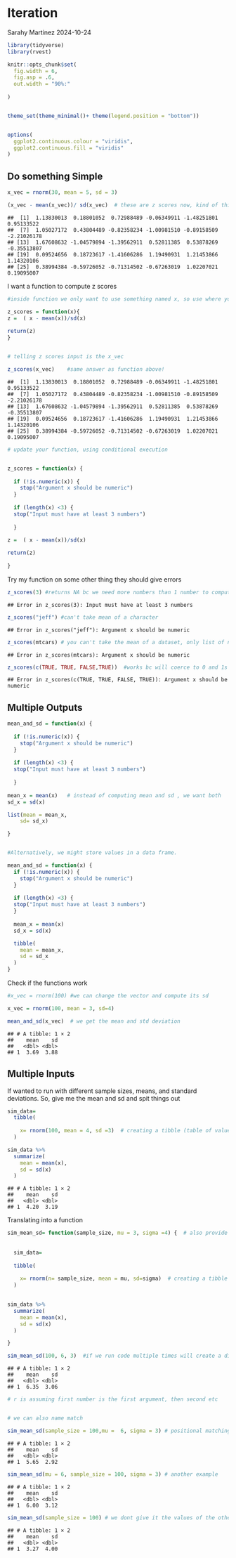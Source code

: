 Iteration
================
Sarahy Martinez
2024-10-24

``` r
library(tidyverse)
library(rvest)

knitr::opts_chunk$set(
  fig.width = 6,
  fig.asp = .6,
  out.width = "90%:"
  
)


theme_set(theme_minimal()+ theme(legend.position = "bottom"))


options(
  ggplot2.continuous.colour = "viridis",
  ggplot2.continuous.fill = "viridis"
)
```

## Do something Simple

``` r
x_vec = rnorm(30, mean = 5, sd = 3)

(x_vec - mean(x_vec))/ sd(x_vec)  # these are z scores now, kind of thing we cant to do in a body of function
```

    ##  [1]  1.13830013  0.18801052  0.72988489 -0.06349911 -1.48251801  0.95133522
    ##  [7]  1.05027172  0.43804489 -0.82358234 -1.00981510 -0.89158509 -2.21026178
    ## [13]  1.67608632 -1.04579894 -1.39562911  0.52811385  0.53878269 -0.35513807
    ## [19]  0.09524656  0.18723617 -1.41606286  1.19490931  1.21453866  1.14320106
    ## [25]  0.38994384 -0.59726052 -0.71314502 -0.67263019  1.02207021  0.19095007

I want a function to compute z scores

``` r
#inside function we only want to use something named x, so use where you want to operate

z_scores = function(x){
z =  ( x - mean(x))/sd(x)
   
return(z)
}


# telling z scores input is the x_vec

z_scores(x_vec)    #same answer as function above! 
```

    ##  [1]  1.13830013  0.18801052  0.72988489 -0.06349911 -1.48251801  0.95133522
    ##  [7]  1.05027172  0.43804489 -0.82358234 -1.00981510 -0.89158509 -2.21026178
    ## [13]  1.67608632 -1.04579894 -1.39562911  0.52811385  0.53878269 -0.35513807
    ## [19]  0.09524656  0.18723617 -1.41606286  1.19490931  1.21453866  1.14320106
    ## [25]  0.38994384 -0.59726052 -0.71314502 -0.67263019  1.02207021  0.19095007

``` r
# update your function, using conditional execution 


z_scores = function(x) {
  
  if (!is.numeric(x)) {
    stop("Argument x should be numeric")
  } 
  
  if (length(x) <3) {
  stop("Input must have at least 3 numbers")
    
  }
  
z =  ( x - mean(x))/sd(x)

return(z)
  
}
```

Try my function on some other thing they should give errors

``` r
z_scores(3) #returns NA bc we need more numbers than 1 number to compute sd, updated conditions above and needs 3 numbers
```

    ## Error in z_scores(3): Input must have at least 3 numbers

``` r
z_scores("jeff") #can't take mean of a character
```

    ## Error in z_scores("jeff"): Argument x should be numeric

``` r
z_scores(mtcars) # you can't take the mean of a dataset, only list of numbers
```

    ## Error in z_scores(mtcars): Argument x should be numeric

``` r
z_scores(c(TRUE, TRUE, FALSE,TRUE))  #works bc will coerce to 0 and 1s 
```

    ## Error in z_scores(c(TRUE, TRUE, FALSE, TRUE)): Argument x should be numeric

## Multiple Outputs

``` r
mean_and_sd = function(x) {
  
  if (!is.numeric(x)) {
    stop("Argument x should be numeric")
  } 
  
  if (length(x) <3) {
  stop("Input must have at least 3 numbers")
    
  }
  
mean_x = mean(x)   # instead of computing mean and sd , we want both
sd_x = sd(x)

list(mean = mean_x,
    sd= sd_x)

}


#Alternatively, we might store values in a data frame.

mean_and_sd = function(x) {
  if (!is.numeric(x)) {
    stop("Argument x should be numeric")
  } 
  
  if (length(x) <3) {
  stop("Input must have at least 3 numbers")
  }
  
  mean_x = mean(x)
  sd_x = sd(x)

  tibble(
    mean = mean_x, 
    sd = sd_x
  )
}
```

Check if the functions work

``` r
#x_vec = rnorm(100) #we can change the vector and compute its sd 

x_vec = rnorm(100, mean = 3, sd=4)

mean_and_sd(x_vec)  # we get the mean and std deviation 
```

    ## # A tibble: 1 × 2
    ##    mean    sd
    ##   <dbl> <dbl>
    ## 1  3.69  3.88

## Multiple Inputs

If wanted to run with different sample sizes, means, and standard
deviations. So, give me the mean and sd and spit things out

``` r
sim_data=
  tibble(
    
    x= rnorm(100, mean = 4, sd =3)  # creating a tibble (table of values), with diff mean and SD
  )

sim_data %>% 
  summarize(
    mean = mean(x),
    sd = sd(x)
  )
```

    ## # A tibble: 1 × 2
    ##    mean    sd
    ##   <dbl> <dbl>
    ## 1  4.20  3.19

Translating into a function

``` r
sim_mean_sd= function(sample_size, mu = 3, sigma =4) {  # also provide default values, but we can overwrite it
  
  
  sim_data=
    
  tibble(
    
    x= rnorm(n= sample_size, mean = mu, sd=sigma)  # creating a tibble (table of values), with diff mean and SD
  )

  
sim_data %>% 
  summarize(
    mean = mean(x),
    sd = sd(x)
  )

}

sim_mean_sd(100, 6, 3)  #if we run code multiple times will create a diff mean, st etc. we can learn about process expecting how much the mean will shift from true. 
```

    ## # A tibble: 1 × 2
    ##    mean    sd
    ##   <dbl> <dbl>
    ## 1  6.35  3.06

``` r
# r is assuming first number is the first argument, then second etc 


# we can also name match 

sim_mean_sd(sample_size = 100,mu =  6, sigma = 3) # positional matching 
```

    ## # A tibble: 1 × 2
    ##    mean    sd
    ##   <dbl> <dbl>
    ## 1  5.65  2.92

``` r
sim_mean_sd(mu = 6, sample_size = 100, sigma = 3) # another example 
```

    ## # A tibble: 1 × 2
    ##    mean    sd
    ##   <dbl> <dbl>
    ## 1  6.00  3.12

``` r
sim_mean_sd(sample_size = 100) # we dont give it the values of the others so will rely on the default
```

    ## # A tibble: 1 × 2
    ##    mean    sd
    ##   <dbl> <dbl>
    ## 1  3.27  4.00
